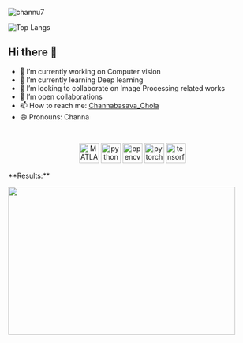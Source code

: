 <p align="left"> <img src="https://komarev.com/ghpvc/?username=channu7" alt="channu7" /> </p>

![Top Langs](https://github-readme-stats.vercel.app/api/top-langs/?username=channu7&layout=compact) 

## Hi there 👋

- 🔭 I’m currently working on Computer vision
- 🌱 I’m currently learning Deep learning
- 👯 I’m looking to collaborate on Image Processing related works
- 🤔 I’m open collaborations
- 📫 How to reach me: [Channabasava_Chola](https://channu7.github.io/channa.io/)
- 😄 Pronouns: Channa 
<br>
<p align="center">
<!--
  <img src="./icons/aws.svg" alt="aws" width="40" height="40"/> 
  <img src="https://www.vectorlogo.zone/logos/microsoft_azure/microsoft_azure-icon.svg" alt="azure" width="40" height="40"/> 
  <img src="./icons/docker.svg" alt="docker" width="40" height="40"/> 
  <img src="./icons/typescript.svg" alt="typescript" width="40" height="40"/>
  <img src="./icons/react.svg" alt="react" width="40" height="40"/> 
  <img src="./icons/redux.svg" alt="redux" width="40" height="40"/> -->
  <img src="https://upload.wikimedia.org/wikipedia/commons/2/21/Matlab_Logo.png" alt="MATLAB" width="40" height="40"/>
  <img src="https://www.vectorlogo.zone/logos/python/python-icon.svg" alt="python" width="40" height="40"/>
  <img src="https://www.vectorlogo.zone/logos/opencv/opencv-icon.svg" alt="opencv" width="40" height="40"/> 
  <img src="https://www.vectorlogo.zone/logos/pytorch/pytorch-icon.svg" alt="pytorch" width="40" height="40"/>
  <img src="https://www.vectorlogo.zone/logos/tensorflow/tensorflow-icon.svg" alt="tensorflow" width="40" height="40"/> 
</p> 
**Results:**
<p align="left">
  <img width="460" height="300" src="./ba.jpg">
</p>
<!--s 
- ![plot](https://https://github.com/channu7com/ba.jpg)
<!--
- ⚡ Fun fact: ...
-->
